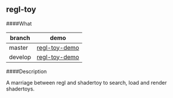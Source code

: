 
regl-toy
---

####What

branch  | demo
--------|-------
master  | [regl-toy-demo](https://realazthat.github.io/regl-toy/master/www/regl-toy-demo/regl-toy-demo.html)
develop | [regl-toy-demo](https://realazthat.github.io/regl-toy/develop/www/regl-toy-demo/regl-toy-demo.html)

####Description

A marriage between regl and shadertoy to search, load and render shadertoys.


